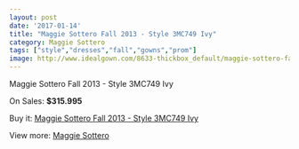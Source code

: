 ```yaml
---
layout: post
date: '2017-01-14'
title: "Maggie Sottero Fall 2013 - Style 3MC749 Ivy"
category: Maggie Sottero
tags: ["style","dresses","fall","gowns","prom"]
image: http://www.idealgown.com/8633-thickbox_default/maggie-sottero-fall-2013-style-3mc749-ivy.jpg
---
```

Maggie Sottero Fall 2013 - Style 3MC749 Ivy

On Sales: **$315.995**
<a href="https://www.idealgown.com/en/maggie-sottero/3585-maggie-sottero-fall-2013-style-3mc749-ivy.html"><amp-img layout="responsive" width="600" height="600" src="//www.idealgown.com/8633-thickbox_default/maggie-sottero-fall-2013-style-3mc749-ivy.jpg" alt="Maggie Sottero Fall 2013 - Style 3MC749 Ivy 0" /></a>
<a href="https://www.idealgown.com/en/maggie-sottero/3585-maggie-sottero-fall-2013-style-3mc749-ivy.html"><amp-img layout="responsive" width="600" height="600" src="//www.idealgown.com/8632-thickbox_default/maggie-sottero-fall-2013-style-3mc749-ivy.jpg" alt="Maggie Sottero Fall 2013 - Style 3MC749 Ivy 1" /></a>

Buy it: [Maggie Sottero Fall 2013 - Style 3MC749 Ivy](https://www.idealgown.com/en/maggie-sottero/3585-maggie-sottero-fall-2013-style-3mc749-ivy.html "Maggie Sottero Fall 2013 - Style 3MC749 Ivy")

View more: [Maggie Sottero](https://www.idealgown.com/en/45-maggie-sottero "Maggie Sottero")